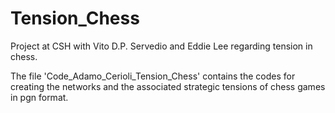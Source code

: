 # Tension_Chess

Project at CSH with Vito D.P. Servedio and Eddie Lee regarding tension in chess.

The file 'Code_Adamo_Cerioli_Tension_Chess' contains the codes for creating the networks and the associated strategic tensions of chess games in pgn format.
